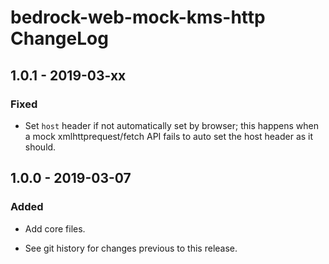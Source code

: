 # bedrock-web-mock-kms-http ChangeLog

## 1.0.1 - 2019-03-xx

### Fixed
- Set `host` header if not automatically set by browser; this
  happens when a mock xmlhttprequest/fetch API fails to auto
  set the host header as it should.

## 1.0.0 - 2019-03-07

### Added
- Add core files.

- See git history for changes previous to this release.
